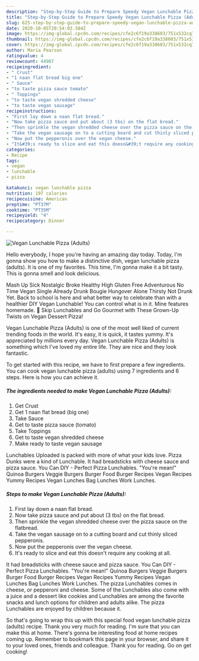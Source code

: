 ```yaml
---
description: "Step-by-Step Guide to Prepare Speedy Vegan Lunchable Pizza (Adults)"
title: "Step-by-Step Guide to Prepare Speedy Vegan Lunchable Pizza (Adults)"
slug: 625-step-by-step-guide-to-prepare-speedy-vegan-lunchable-pizza-adults
date: 2020-10-05T20:54:03.584Z
image: https://img-global.cpcdn.com/recipes/cfe2c6f19a338603/751x532cq70/vegan-lunchable-pizza-adults-recipe-main-photo.jpg
thumbnail: https://img-global.cpcdn.com/recipes/cfe2c6f19a338603/751x532cq70/vegan-lunchable-pizza-adults-recipe-main-photo.jpg
cover: https://img-global.cpcdn.com/recipes/cfe2c6f19a338603/751x532cq70/vegan-lunchable-pizza-adults-recipe-main-photo.jpg
author: Maria Pearson
ratingvalue: 4
reviewcount: 44907
recipeingredient:
- " Crust"
- "1 naan flat bread big one"
- " Sauce"
- "to taste pizza sauce tomato"
- " Toppings"
- "to taste vegan shredded cheese"
- "to taste vegan sausage"
recipeinstructions:
- "First lay down a naan flat bread."
- "Now take pizza sauce and put about (3 tbs) on the flat bread."
- "Then sprinkle the vegan shredded cheese over the pizza sauce on the flatbread."
- "Take the vegan sausage on to a cutting board and cut thinly sliced pepperonis."
- "Now put the pepperonis over the vegan cheese."
- "It&#39;s ready to slice and eat this doesn&#39;t require any cooking at all."
categories:
- Recipe
tags:
- vegan
- lunchable
- pizza

katakunci: vegan lunchable pizza 
nutrition: 197 calories
recipecuisine: American
preptime: "PT37M"
cooktime: "PT35M"
recipeyield: "4"
recipecategory: Dinner

---
```



![Vegan Lunchable Pizza (Adults)](https://img-global.cpcdn.com/recipes/cfe2c6f19a338603/751x532cq70/vegan-lunchable-pizza-adults-recipe-main-photo.jpg)

Hello everybody, I hope you're having an amazing day today. Today, I'm gonna show you how to make a distinctive dish, vegan lunchable pizza (adults). It is one of my favorites. This time, I'm gonna make it a bit tasty. This is gonna smell and look delicious.

Mash Up Sick Nostalgic Broke Healthy High Gluten Free Adventurous No Time Vegan Single Already Drunk Bougie Hungover Alone Thirsty Not Drunk Yet. Back to school is here and what better way to celebrate than with a healthier DIY Vegan Lunchable! You can control what is in it. Mine features homemade.  Skip Lunchables and Go Gourmet with These Grown-Up Twists on Vegan Dessert Pizza!

Vegan Lunchable Pizza (Adults) is one of the most well liked of current trending foods in the world. It's easy, it is quick, it tastes yummy. It's appreciated by millions every day. Vegan Lunchable Pizza (Adults) is something which I've loved my entire life. They are nice and they look fantastic.


To get started with this recipe, we have to first prepare a few ingredients. You can cook vegan lunchable pizza (adults) using 7 ingredients and 6 steps. Here is how you can achieve it.

<!--inarticleads1-->

##### The ingredients needed to make Vegan Lunchable Pizza (Adults):

1. Get  Crust
1. Get 1 naan flat bread (big one)
1. Take  Sauce
1. Get to taste pizza sauce (tomato)
1. Take  Toppings
1. Get to taste vegan shredded cheese
1. Make ready to taste vegan sausage


Lunchables Uploaded is packed with more of what your kids love. Pizza Dunks were a kind of Lunchable. It had breadsticks with cheese sauce and pizza sauce. You Can DIY - Perfect Pizza Lunchables. &#34;You&#39;re mean!&#34; Quinoa Burgers Veggie Burgers Burger Food Burger Recipes Vegan Recipes Yummy Recipes Vegan Lunches Bag Lunches Work Lunches. 

<!--inarticleads2-->

##### Steps to make Vegan Lunchable Pizza (Adults):

1. First lay down a naan flat bread.
1. Now take pizza sauce and put about (3 tbs) on the flat bread.
1. Then sprinkle the vegan shredded cheese over the pizza sauce on the flatbread.
1. Take the vegan sausage on to a cutting board and cut thinly sliced pepperonis.
1. Now put the pepperonis over the vegan cheese.
1. It&#39;s ready to slice and eat this doesn&#39;t require any cooking at all.


It had breadsticks with cheese sauce and pizza sauce. You Can DIY - Perfect Pizza Lunchables. &#34;You&#39;re mean!&#34; Quinoa Burgers Veggie Burgers Burger Food Burger Recipes Vegan Recipes Yummy Recipes Vegan Lunches Bag Lunches Work Lunches. The pizza Lunchables comes in cheese, or pepperoni and cheese. Some of the Lunchables also come with a juice and a dessert like cookies and Lunchables are among the favorite snacks and lunch options for children and adults alike. The pizza Lunchables are enjoyed by children because it. 

So that's going to wrap this up with this special food vegan lunchable pizza (adults) recipe. Thank you very much for reading. I'm sure that you can make this at home. There's gonna be interesting food at home recipes coming up. Remember to bookmark this page in your browser, and share it to your loved ones, friends and colleague. Thank you for reading. Go on get cooking!
